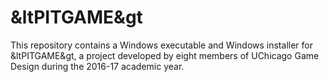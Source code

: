 # &ltPITGAME&gt

This repository contains a Windows executable and Windows installer for &ltPITGAME&gt, a project developed by eight members of UChicago Game Design during the 2016-17 academic year.